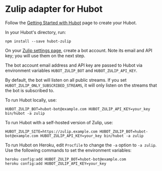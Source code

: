 # Zulip adapter for Hubot

Follow the [Getting Started with Hubot](https://hubot.github.com/docs/) page to create your Hubot.

In your Hubot's directory, run:

	npm install --save hubot-zulip

On your [Zulip settings page](https://zulip.com/#settings), create a bot account. Note its email and API key; you will use them on the next step.

The bot account email address and API key are passed to Hubot via environment variables `HUBOT_ZULIP_BOT` and `HUBOT_ZULIP_API_KEY`.

By default, the bot will listen on all public streams. If you set 
`HUBOT_ZULIP_ONLY_SUBSCRIBED_STREAMS`, it will only listen on the
streams that the bot is subscribed to.

To run Hubot locally, use:

	HUBOT_ZULIP_BOT=hubot-bot@example.com HUBOT_ZULIP_API_KEY=your_key bin/hubot -a zulip

To run Hubot with a self-hosted version of Zulip, use:

	HUBOT_ZULIP_SITE=https://zulip.example.com HUBOT_ZULIP_BOT=hubot-bot@example.com HUBOT_ZULIP_API_KEY=your_key bin/hubot -a zulip

To run Hubot on Heroku, edit `Procfile` to change the `-a` option to `-a zulip`. Use the following commands to set the environment variables:

	heroku config:add HUBOT_ZULIP_BOT=hubot-bot@example.com
	heroku config:add HUBOT_ZULIP_API_KEY=your_key
